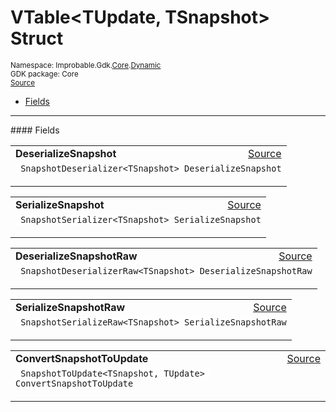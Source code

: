 
# VTable&lt;TUpdate, TSnapshot&gt; Struct
<sup>
Namespace: Improbable.Gdk.<a href="{{urlRoot}}/api/core-index">Core</a>.<a href="{{urlRoot}}/api/core/dynamic">Dynamic</a><br/>
GDK package: Core<br/>
<a href="https://www.github.com/spatialos/gdk-for-unity/blob/3a2a2965/workers/unity/Packages/io.improbable.gdk.core/Dynamic/Dynamic.cs/#L37">Source</a>
<style>
a code {
                    padding: 0em 0.25em!important;
}
code {
                    background-color: #ffffff!important;
}
</style>
</sup>
<nav id="pageToc" class="page-toc"><ul><li><a href="#fields">Fields</a>
</ul></nav>








</p>
<hr style="width:100%; border-top-color:#d8d8d8" />
#### Fields


</p>




<table width="100%">
    <tr>
        <td style="border-right:none"><a id="deserializesnapshot"></a><b>DeserializeSnapshot</b></td>
        <td style="border-left:none; text-align:right"><a href="https://www.github.com/spatialos/gdk-for-unity/blob/3a2a2965/workers/unity/Packages/io.improbable.gdk.core/Dynamic/Dynamic.cs/#L39">Source</a></td>
    </tr>
    <tr>
        <td colspan="2">
<code> SnapshotDeserializer&lt;TSnapshot&gt; DeserializeSnapshot</code></p>


</td>
    </tr>
</table>


<table width="100%">
    <tr>
        <td style="border-right:none"><a id="serializesnapshot"></a><b>SerializeSnapshot</b></td>
        <td style="border-left:none; text-align:right"><a href="https://www.github.com/spatialos/gdk-for-unity/blob/3a2a2965/workers/unity/Packages/io.improbable.gdk.core/Dynamic/Dynamic.cs/#L40">Source</a></td>
    </tr>
    <tr>
        <td colspan="2">
<code> SnapshotSerializer&lt;TSnapshot&gt; SerializeSnapshot</code></p>


</td>
    </tr>
</table>


<table width="100%">
    <tr>
        <td style="border-right:none"><a id="deserializesnapshotraw"></a><b>DeserializeSnapshotRaw</b></td>
        <td style="border-left:none; text-align:right"><a href="https://www.github.com/spatialos/gdk-for-unity/blob/3a2a2965/workers/unity/Packages/io.improbable.gdk.core/Dynamic/Dynamic.cs/#L41">Source</a></td>
    </tr>
    <tr>
        <td colspan="2">
<code> SnapshotDeserializerRaw&lt;TSnapshot&gt; DeserializeSnapshotRaw</code></p>


</td>
    </tr>
</table>


<table width="100%">
    <tr>
        <td style="border-right:none"><a id="serializesnapshotraw"></a><b>SerializeSnapshotRaw</b></td>
        <td style="border-left:none; text-align:right"><a href="https://www.github.com/spatialos/gdk-for-unity/blob/3a2a2965/workers/unity/Packages/io.improbable.gdk.core/Dynamic/Dynamic.cs/#L42">Source</a></td>
    </tr>
    <tr>
        <td colspan="2">
<code> SnapshotSerializeRaw&lt;TSnapshot&gt; SerializeSnapshotRaw</code></p>


</td>
    </tr>
</table>


<table width="100%">
    <tr>
        <td style="border-right:none"><a id="convertsnapshottoupdate"></a><b>ConvertSnapshotToUpdate</b></td>
        <td style="border-left:none; text-align:right"><a href="https://www.github.com/spatialos/gdk-for-unity/blob/3a2a2965/workers/unity/Packages/io.improbable.gdk.core/Dynamic/Dynamic.cs/#L43">Source</a></td>
    </tr>
    <tr>
        <td colspan="2">
<code> SnapshotToUpdate&lt;TSnapshot, TUpdate&gt; ConvertSnapshotToUpdate</code></p>


</td>
    </tr>
</table>










